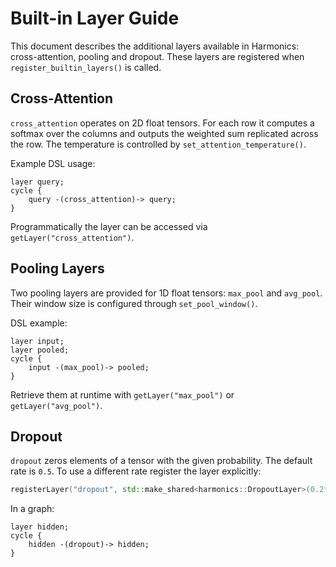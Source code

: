 # Built-in Layer Guide

This document describes the additional layers available in Harmonics: cross-attention, pooling and dropout. These layers are registered when `register_builtin_layers()` is called.

## Cross-Attention

`cross_attention` operates on 2D float tensors. For each row it computes a softmax over the columns and outputs the weighted sum replicated across the row. The temperature is controlled by `set_attention_temperature()`.

Example DSL usage:

```harmonics
layer query;
cycle {
    query -(cross_attention)-> query;
}
```

Programmatically the layer can be accessed via `getLayer("cross_attention")`.

## Pooling Layers

Two pooling layers are provided for 1D float tensors: `max_pool` and `avg_pool`. Their window size is configured through `set_pool_window()`.

DSL example:

```harmonics
layer input;
layer pooled;
cycle {
    input -(max_pool)-> pooled;
}
```

Retrieve them at runtime with `getLayer("max_pool")` or `getLayer("avg_pool")`.

## Dropout

`dropout` zeros elements of a tensor with the given probability. The default rate is `0.5`. To use a different rate register the layer explicitly:

```cpp
registerLayer("dropout", std::make_shared<harmonics::DropoutLayer>(0.2f));
```

In a graph:

```harmonics
layer hidden;
cycle {
    hidden -(dropout)-> hidden;
}
```
